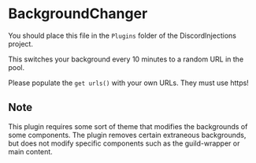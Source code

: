 # BackgroundChanger

You should place this file in the `Plugins` folder of the DiscordInjections project.

This switches your background every 10 minutes to a random URL in the pool.

Please populate the `get urls()` with your own URLs. They must use https!

## Note

This plugin requires some sort of theme that modifies the backgrounds of some components. The plugin removes certain extraneous backgrounds, but does not modify specific components such as the guild-wrapper or main content.
